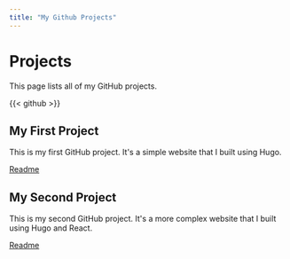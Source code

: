 ```yaml
---
title: "My Github Projects"
---
```


# Projects

This page lists all of my GitHub projects.

{{< github >}}

## My First Project

This is my first GitHub project. It's a simple website that I built using Hugo.

[Readme](https://github.com/ykmaeng/DTRS/blob/master/README.md)

## My Second Project

This is my second GitHub project. It's a more complex website that I built using Hugo and React.

[Readme](https://github.com/myusername/ssam/blob/master/README.md)



